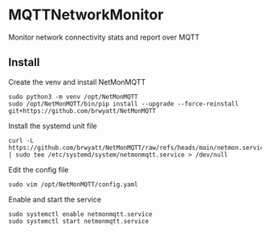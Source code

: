# MQTTNetworkMonitor
Monitor network connectivity stats and report over MQTT

## Install

Create the venv and install NetMonMQTT
```
sudo python3 -m venv /opt/NetMonMQTT
sudo /opt/NetMonMQTT/bin/pip install --upgrade --force-reinstall git+https://github.com/brwyatt/NetMonMQTT
```

Install the systemd unit file
```
curl -L https://github.com/brwyatt/NetMonMQTT/raw/refs/heads/main/netmon.service | sudo tee /etc/systemd/system/netmonmqtt.service > /dev/null
```

Edit the config file
```
sudo vim /opt/NetMonMQTT/config.yaml
```

Enable and start the service
```
sudo systemctl enable netmonmqtt.service
sudo systemctl start netmonmqtt.service
```
